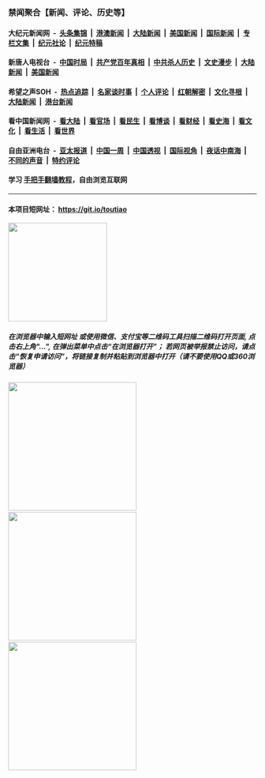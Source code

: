 ### 禁闻聚合【新闻、评论、历史等】

#### 大纪元新闻网 &nbsp;-&nbsp; [头条集锦](indexes/E头条集锦.md?t=02091622) &nbsp;|&nbsp; [港澳新闻](indexes/E港澳新闻.md?t=02091622)  &nbsp;|&nbsp; [大陆新闻](indexes/E大陆新闻.md?t=02091622) &nbsp;|&nbsp; [美国新闻](indexes/E美国新闻.md?t=02091622) &nbsp;|&nbsp; [国际新闻](indexes/E国际新闻.md?t=02091622) &nbsp;|&nbsp; [专栏文集](indexes/E专栏文集.md?t=02091622) &nbsp;|&nbsp; [纪元社论](indexes/E纪元社论.md?t=02091622) &nbsp;|&nbsp; [纪元特稿](indexes/E纪元特稿.md?t=02091622) 

#### 新唐人电视台 &nbsp;-&nbsp; [中国时局](indexes/N中国时局.md?t=02091622) &nbsp;|&nbsp; [共产党百年真相](indexes/N共产党百年真相.md?t=02091622) &nbsp;|&nbsp; [中共杀人历史](indexes/N中共杀人历史.md?t=02091622) &nbsp;|&nbsp; [文史漫步](indexes/N文史漫步.md?t=02091622) &nbsp;|&nbsp; [大陆新闻](indexes/N大陆新闻.md?t=02091622) &nbsp;|&nbsp; [美国新闻](indexes/N美国新闻.md?t=02091622)

#### 希望之声SOH &nbsp;-&nbsp; [热点追踪](indexes/H热点追踪.md?t=02091622) &nbsp;|&nbsp; [名家谈时事](indexes/H名家谈时事.md?t=02091622) &nbsp;|&nbsp; [个人评论](indexes/H个人评论.md?t=02091622)  &nbsp;|&nbsp; [红朝解密](indexes/H红朝解密.md?t=02091622) &nbsp;|&nbsp; [文化寻根](indexes/H文化寻根.md?t=02091622) &nbsp;|&nbsp; [大陆新闻](indexes/H大陆新闻.md?t=02091622) &nbsp;|&nbsp; [港台新闻](indexes/H港台新闻.md?t=02091622)

#### 看中国新闻网 &nbsp;-&nbsp; [看大陆](indexes/S看大陆.md?t=02091622) &nbsp;|&nbsp; [看官场](indexes/S看官场.md?t=02091622) &nbsp;|&nbsp; [看民生](indexes/S看民生.md?t=02091622)  &nbsp;|&nbsp; [看博谈](indexes/S看博谈.md?t=02091622) &nbsp;|&nbsp; [看财经](indexes/S看财经.md?t=02091622) &nbsp;|&nbsp; [看史海](indexes/S看史海.md?t=02091622) &nbsp;|&nbsp; [看文化](indexes/S看文化.md?t=02091622) &nbsp;|&nbsp; [看生活](indexes/S看生活.md?t=02091622) &nbsp;|&nbsp; [看世界](indexes/S看世界.md?t=02091622)

#### 自由亚洲电台 &nbsp;-&nbsp; [亚太报道](indexes/R亚太报道.md?t=02091622) &nbsp;|&nbsp; [中国一周](indexes/R中国一周.md?t=02091622) &nbsp;|&nbsp; [中国透视](indexes/R中国透视.md?t=02091622)  &nbsp;|&nbsp; [国际视角](indexes/R国际视角.md?t=02091622) &nbsp;|&nbsp; [夜话中南海](indexes/R夜话中南海.md?t=02091622) &nbsp;|&nbsp; [不同的声音](indexes/R不同的声音.md?t=02091622) &nbsp;|&nbsp; [特约评论](indexes/R特约评论.md?t=02091622)

#### 学习 [手把手翻墙教程](https://github.com/gfw-breaker/guides/wiki)，自由浏览互联网

----

#### 本项目短网址： https://git.io/toutiao
<img src="https://raw.githubusercontent.com/gfw-breaker/banned-news/master/scripts/img/qr.png" width="200px"/>  

##### 在浏览器中输入短网址 或使用微信、支付宝等二维码工具扫描二维码打开页面, 点击右上角"...", 在弹出菜单中点击“在浏览器打开”； 若网页被举报禁止访问，请点击“恢复申请访问”，将链接复制并粘贴到浏览器中打开（请不要使用QQ或360浏览器）

<img src="https://raw.githubusercontent.com/gfw-breaker/banned-news/master/scripts/img/1.png" width="260px"/> &nbsp; <img src="https://raw.githubusercontent.com/gfw-breaker/banned-news/master/scripts/img/2.png" width="260px"/> &nbsp; <img src="https://raw.githubusercontent.com/gfw-breaker/banned-news/master/scripts/img/3.png" width="260px"/>
